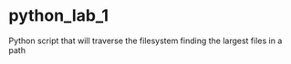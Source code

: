 # python_lab_1
 Python script that will traverse the filesystem finding the largest files in a path
